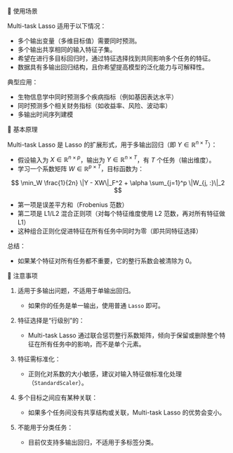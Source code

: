 📌 使用场景

Multi-task Lasso 适用于以下情况：

- 多个输出变量（多维目标值）需要同时预测。
- 多个输出共享相同的输入特征子集。
- 希望在进行多目标回归时，通过特征选择找到共同影响多个任务的特征。
- 数据具有多输出回归结构，且你希望提高模型的泛化能力与可解释性。

典型应用：

- 生物信息学中同时预测多个疾病指标（例如基因表达水平）
- 同时预测多个相关财务指标（如收益率、风险、波动率）
- 多输出时间序列建模

📌 基本原理

Multi-task Lasso 是 Lasso 的扩展形式，用于多输出回归（即 $Y \in \mathbb{R}^{n \times T}$）：

- 假设输入为 $X \in \mathbb{R}^{n \times p}$，输出为 $Y \in \mathbb{R}^{n \times T}$，有 $T$ 个任务（输出维度）。
- 学习一个系数矩阵 $W \in \mathbb{R}^{p \times T}$，目标函数为：

$$
\min_W \frac{1}{2n} \|Y - XW\|_F^2 + \alpha \sum_{j=1}^p \|W_{j, :}\|_2
$$

- 第一项是误差平方和（Frobenius 范数）
- 第二项是 L1/L2 混合正则项（对每个特征维度使用 L2 范数，再对所有特征做 L1）
- 这种组合正则化促进特征在所有任务中同时为零（即共同特征选择）

总结：

- 如果某个特征对所有任务都不重要，它的整行系数会被清除为 0。

📌 注意事项

1. 适用于多输出问题，不适用于单输出回归。

   - 如果你的任务是单一输出，使用普通 `Lasso` 即可。

2. 特征选择是“行级别”的：

   - Multi-task Lasso 通过联合惩罚整行系数矩阵，倾向于保留或删除整个特征在所有任务中的影响，而不是单个元素。

3. 特征需标准化：

   - 正则化对系数的大小敏感，建议对输入特征做标准化处理（`StandardScaler`）。

4. 多个目标之间应有某种关联：

   - 如果多个任务间没有共享结构或关联，Multi-task Lasso 的优势会变小。

5. 不能用于分类任务：

   - 目前仅支持多输出回归，不适用于多标签分类。
